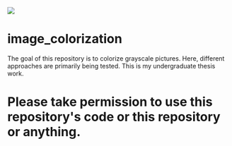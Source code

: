 ![](https://komarev.com/ghpvc/?username=NAHIN-JZS&color=blue&style=flat)
# image_colorization
The goal of this repository is to colorize grayscale pictures. Here, different approaches are primarily being tested. This is my undergraduate thesis work.


# Please take permission to use this  repository's code or this repository or anything.

